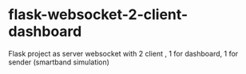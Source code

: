 # flask-websocket-2-client-dashboard
Flask project as server websocket with 2 client , 1 for dashboard, 1 for sender (smartband simulation)
